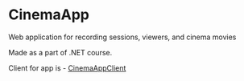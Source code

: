 # CinemaApp

Web application for recording sessions, viewers, and cinema movies

Made as a part of .NET course.

Client for app is - [CinemaAppClient](https://github.com/EugeneShalli/CinemaAppClient)
